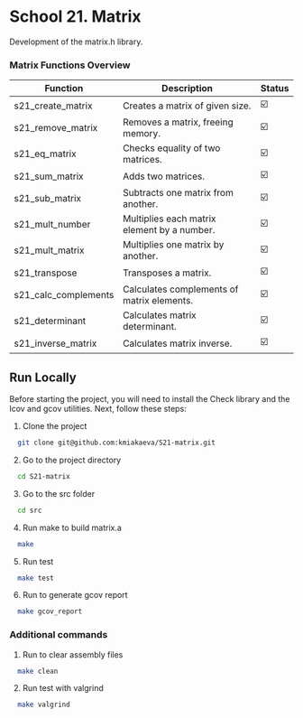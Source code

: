 # School 21. Matrix

Development of the matrix.h library.

### Matrix Functions Overview

| Function             | Description                               | Status |
|----------------------|-------------------------------------------|--------|
| s21_create_matrix    | Creates a matrix of given size.          |   ☑️   |
| s21_remove_matrix    | Removes a matrix, freeing memory.         |   ☑️   |
| s21_eq_matrix        | Checks equality of two matrices.          |   ☑️   |
| s21_sum_matrix       | Adds two matrices.                        |   ☑️   |
| s21_sub_matrix       | Subtracts one matrix from another.        |   ☑️   |
| s21_mult_number      | Multiplies each matrix element by a number. |   ☑️   |
| s21_mult_matrix      | Multiplies one matrix by another.         |   ☑️   |
| s21_transpose        | Transposes a matrix.                      |   ☑️   |
| s21_calc_complements | Calculates complements of matrix elements. |   ☑️   |
| s21_determinant      | Calculates matrix determinant.            |   ☑️   |
| s21_inverse_matrix   | Calculates matrix inverse.                |   ☑️   |

## Run Locally
Before starting the project, you will need to install the Check library and the lcov and gcov utilities. Next, follow these steps:

1. Clone the project

```bash
  git clone git@github.com:kmiakaeva/S21-matrix.git
```

2. Go to the project directory

```bash
  cd S21-matrix
```

3. Go to the src folder

```bash
  cd src
```

4. Run make to build matrix.a

```bash
  make
```

5. Run test

```bash
  make test
```

6. Run to generate gcov report

```bash
  make gcov_report
```

### Additional commands

1. Run to clear assembly files

```bash
  make clean
```

2. Run test with valgrind

```bash
  make valgrind
```
